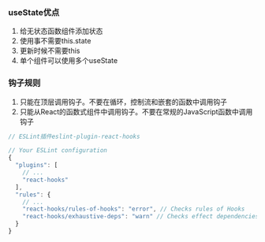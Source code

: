 ### useState优点
  1. 给无状态函数组件添加状态
  2. 使用事不需要this.state
  3. 更新时候不需要this
  4. 单个组件可以使用多个useState

### 钩子规则
  1. 只能在顶层调用钩子。不要在循环，控制流和嵌套的函数中调用钩子
  2. 只能从React的函数式组件中调用钩子。不要在常规的JavaScript函数中调用钩子
```javascript
// ESLint插件eslint-plugin-react-hooks

// Your ESLint configuration
{
  "plugins": [
    // ...
    "react-hooks"
  ],
  "rules": {
    // ...
    "react-hooks/rules-of-hooks": "error", // Checks rules of Hooks
    "react-hooks/exhaustive-deps": "warn" // Checks effect dependencies
  }
}
```